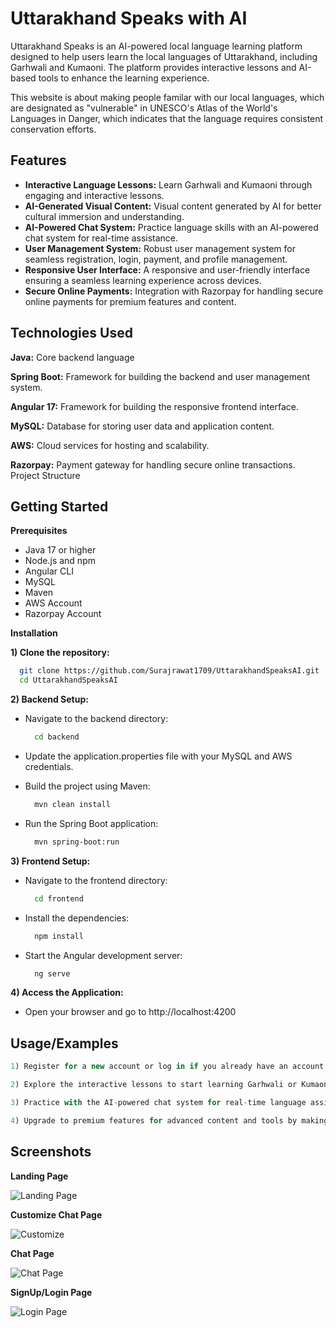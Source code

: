 
# Uttarakhand Speaks with AI

Uttarakhand Speaks is an AI-powered local language learning platform designed to help users learn the local languages of Uttarakhand, including Garhwali and Kumaoni. The platform provides interactive lessons and AI-based tools to enhance the learning experience.

This website is about making people familar with our local languages, which are designated as "vulnerable" in UNESCO's Atlas of the World's Languages in Danger, which indicates that the language requires consistent conservation efforts.


## Features

- **Interactive Language Lessons:** Learn Garhwali and Kumaoni through engaging and interactive lessons.
- **AI-Generated Visual Content:** Visual content generated by AI for better cultural immersion and understanding.
- **AI-Powered Chat System:** Practice language skills with an AI-powered chat system for real-time assistance.
- **User Management System:** Robust user management system for seamless registration, login, payment, and profile management.
- **Responsive User Interface:** A responsive and user-friendly interface ensuring a seamless learning experience across devices.
- **Secure Online Payments:** Integration with Razorpay for handling secure online payments for premium features and content.
## Technologies Used

**Java:** Core backend language

**Spring Boot:** Framework for building the backend and user management system.

**Angular 17:** Framework for building the responsive frontend interface.

**MySQL:** Database for storing user data and application content.

**AWS:** Cloud services for hosting and scalability.

**Razorpay:** Payment gateway for handling secure online transactions.
Project Structure

## Getting Started

**Prerequisites**

- Java 17 or higher
- Node.js and npm
- Angular CLI
- MySQL
- Maven
- AWS Account
- Razorpay Account

**Installation**

**1) Clone the repository:**

```bash
  git clone https://github.com/Surajrawat1709/UttarakhandSpeaksAI.git
  cd UttarakhandSpeaksAI
```
**2) Backend Setup:**
  - Navigate to the backend directory:
    ```bash
      cd backend
    ```
  - Update the application.properties file with your MySQL and AWS credentials. 

  - Build the project using Maven:
     ```bash
       mvn clean install
    ```
   - Run the Spring Boot application:
     ```bash
       mvn spring-boot:run
      ```
**3) Frontend Setup:**
  - Navigate to the frontend directory:
    ```bash
      cd frontend
    ```
- Install the dependencies:
     ```bash
       npm install
    ```
- Start the Angular development server:
     ```bash
       ng serve
    ``` 
**4) Access the Application:**
  - Open your browser and go to http://localhost:4200
## Usage/Examples

```javascript
1) Register for a new account or log in if you already have an account.

2) Explore the interactive lessons to start learning Garhwali or Kumaoni.

3) Practice with the AI-powered chat system for real-time language assistance.

4) Upgrade to premium features for advanced content and tools by making a secure payment through Razorpay.
```


## Screenshots

**Landing Page**

![Landing Page](https://github.com/Surajrawat1709/UttarakhandSpeaksAI/assets/60563826/3cff9062-7113-4251-b13d-f50d713f0d1a )


**Customize Chat Page**

![Customize](https://github.com/Surajrawat1709/UttarakhandSpeaksAI/assets/60563826/b4245f4f-9d71-4c11-85eb-e075c91060a3)

**Chat Page**

![Chat Page](https://github.com/Surajrawat1709/UttarakhandSpeaksAI/assets/60563826/080d771d-58ef-4056-8633-865b17316997)

**SignUp/Login Page**

![Login Page](https://github.com/Surajrawat1709/UttarakhandSpeaksAI/assets/60563826/498d65e8-2404-47f4-be4c-97ecb596a827)

